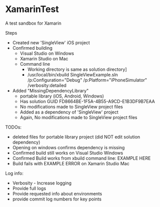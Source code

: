 # XamarinTest
A test sandbox for Xamarin

Steps
* Created new 'SingleView' iOS project
* Confirmed building
  * Visual Studio on Windows
  * Xamarin Studio on Mac
  * Command line
    * Working directory is same as solution directory]
	* /usr/local/bin/xbuild SingleViewExample.sln /p:Configuration="Debug" /p:Platform="iPhoneSimulator" /verbosity:detailed
* Added "MissingDependencyLibrary"
  * portable library (iOS, Android, Windows)
  * Has solution GUID FD8664BE-1F5A-4B55-A9CD-E1B3DF9B7EAA
  * No modifications made to SingleView project files
  * Added as a dependency of 'SingleView' project
  * Again, No modifications made to SingleView project files
  
TODOs:
* deleted files for portable library project (did NOT edit solution dependency)
* Opening on windows confirms dependency is missing
* Confirmed build still works on Visual Studio Windows
* Confirmed Build works from xbuild command line:
    EXAMPLE HERE
* Build fails with EXAMPLE ERROR on Xamarin Studio Mac

Log info:
* Verbosity - Increase logging
* Provide full logs
* Provide requested info about environments
* provide commit log numbers for key points